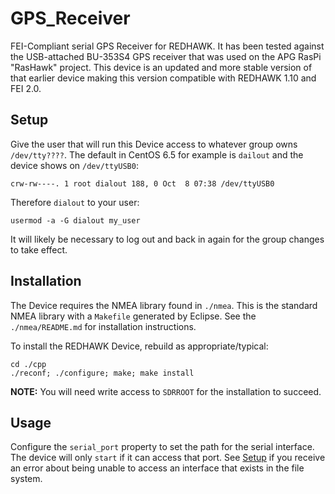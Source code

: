 GPS_Receiver
============

FEI-Compliant serial GPS Receiver for REDHAWK.  It has been tested against the USB-attached BU-353S4 GPS receiver that was used on the APG RasPi "RasHawk" project.  This device is an updated and more stable version of that earlier device making this version compatible with REDHAWK 1.10 and FEI 2.0.

## Setup

Give the user that will run this Device access to whatever group owns `/dev/tty????`.  The default in CentOS 6.5 for example is `dailout` and the device shows on `/dev/ttyUSB0`:

    crw-rw----. 1 root dialout 188, 0 Oct  8 07:38 /dev/ttyUSB0

Therefore `dialout` to your user:

    usermod -a -G dialout my_user

It will likely be necessary to log out and back in again for the group changes to take effect.

## Installation

The Device requires the NMEA library found in `./nmea`.  This is the standard NMEA library with a `Makefile` generated by Eclipse.  See the `./nmea/README.md` for installation instructions.

To install the REDHAWK Device, rebuild as appropriate/typical:

    cd ./cpp
    ./reconf; ./configure; make; make install
    
**NOTE:** You will need write access to `SDRROOT` for the installation to succeed.

## Usage

Configure the `serial_port` property to set the path for the serial interface.   The device will only `start` if it can access that port.  See [Setup](#Setup) if you receive an error about being unable to access an interface that exists in the file system.

